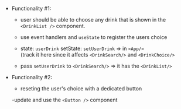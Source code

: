 - Functionality #1:   
	- user should be able to choose any drink that is shown in the `<DrinkList />` component. 
	- use event handlers and `useState` to register the users choice

	- state: `userDrink` setState: `setUserDrink` &rArr; in `<App/>`    
		(track it here since it affects	`<DrinkSearch/>` and `<DrinkChoice/>`
	- pass `setUserDrink` to `<DrinkSearch/>` &rArr; it has the `<DrinkList/>`

- Functionality #2:
	- reseting the user's choice with a dedicated button

	-update and use the `<Button />` component
